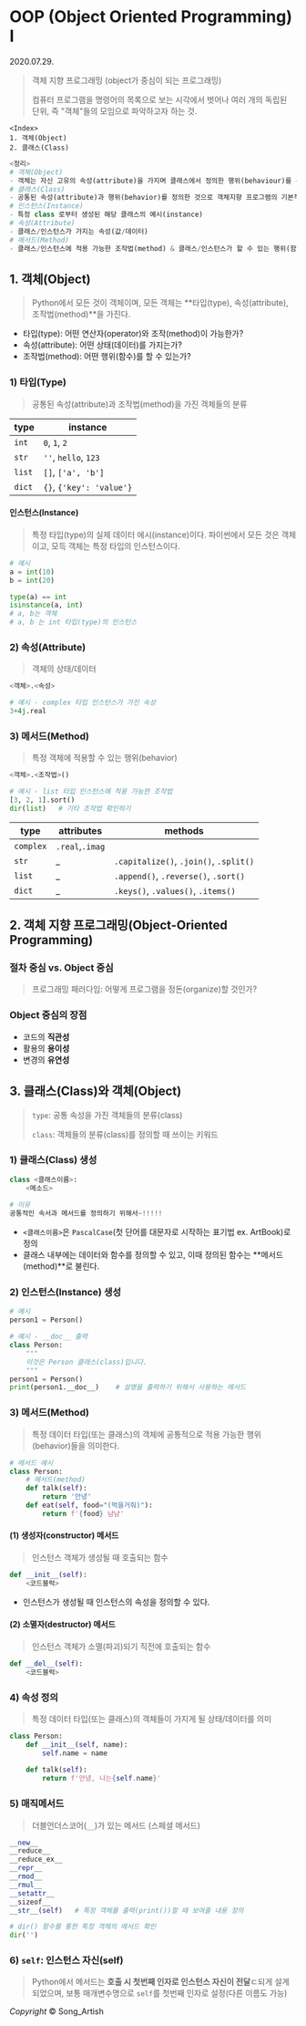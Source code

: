 # OOP (Object Oriented Programming) I

2020.07.29.

> 객체 지향 프로그래밍 (object가 중심이 되는 프로그래밍)
>
>  컴퓨터 프로그램을 명령어의 목록으로 보는 시각에서 벗어나 여러 개의 독립된 단위, 즉 "객체"들의 모임으로 파악하고자 하는 것.

```
<Index>
1. 객체(Object)
2. 클래스(Class)
```

```python
<정리>
# 객체(Object)
- 객체는 자신 고유의 속성(attribute)을 가지며 클래스에서 정의한 행위(behaviour)를 수행할 수 있다.
# 클래스(Class)
- 공통된 속성(attribute)과 행위(behavior)를 정의한 것으로 객체지향 프로그램의 기본적인 사용자 정의 데이터형(user_defined data type)
# 인스턴스(Instance)
- 특정 class 로부터 생성된 해당 클래스의 예시(instance)
# 속성(Attribute)
- 클래스/인스턴스가 가지는 속성(값/데이터)
# 메서드(Method)
- 클래스/인스턴스에 적용 가능한 조작법(method) & 클래스/인스턴스가 할 수 있는 행위(함수)
```



## 1. 객체(Object)

> Python에서 모든 것이 객체이며, 모든 객체는 **타입(type), 속성(attribute), 조작법(method)**을 가진다.

- 타입(type): 어떤 연산자(operator)와 조작(method)이 가능한가?
- 속성(attribute): 어떤 상태(데이터)를 가지는가?
- 조작법(method): 어떤 행위(함수)를 할 수 있는가?

### 1) 타입(Type)

> 공통된 속성(attribute)과 조작법(method)을 가진 객체들의 분류

| type   | instance                 |
| ------ | ------------------------ |
| `int`  | `0`, `1`, `2`            |
| `str`  | `''`, `hello`, `123`     |
| `list` | `[]`, `['a', 'b']`       |
| `dict` | `{}`, `{'key': 'value'}` |

#### 인스턴스(Instance)

> 특정 타입(type)의 실제 데이터 에시(instance)이다. 파이썬에서 모든 것은 객체이고, 모득 객체는 특정 타입의 인스턴스이다.

```python
# 예시
a = int(10)
b = int(20)

type(a) == int
isinstance(a, int)
# a, b는 객체
# a, b 는 int 타입(type)의 인스턴스

```



### 2) 속성(Attribute)

> 객체의 상태/데이터

```python
<객체>.<속성>

# 예시 - complex 타입 인스턴스가 가진 속성
3+4j.real
```

### 3)  메서드(Method)

> 특정 객체에 적용할 수 있는 행위(behavior)

```python
<객체>.<조작법>()

# 예시 - list 타입 인스턴스에 적용 가능한 조작법
[3, 2, 1].sort()
dir(list)	# 기타 조작법 확인하기
```

| type      | attributes      | methods                                |
| --------- | --------------- | -------------------------------------- |
| `complex` | `.real`,`.imag` |                                        |
| `str`     | _               | `.capitalize()`, `.join()`, `.split()` |
| `list`    | _               | `.append()`, `.reverse()`, `.sort()`   |
| `dict`    | _               | `.keys()`, `.values()`, `.items()`     |



## 2. 객체 지향 프로그래밍(Object-Oriented Programming)

### 절차 중심 vs. Object 중심

>프로그래밍 패러다임: 어떻게 프로그램을 정돈(organize)할 것인가?

### Object 중심의 장점

- 코드의 **직관성**
- 활용의 **용이성**
- 변경의 **유연성**



## 3. 클래스(Class)와 객체(Object)

> `type`: 공통 속성을 가진 객체들의 분류(class)
>
> `class`: 객체들의 분류(class)를 정의할 때 쓰이는 키워드

### 1) 클래스(Class) 생성

```python
class <클래스이름>:
    <메소드>
    
# 이유
공통적인 속서과 메서드를 정의하기 위해서~!!!!!
```

- `<클래스이름>`은 `PascalCase`(첫 단어를 대문자로 시작하는 표기법 ex. ArtBook)로 정의
- 클래스 내부에는 데이터와 함수를 정의할 수 있고, 이때 정의된 함수는 **메서드(method)**로 불린다.

### 2) 인스턴스(Instance) 생성

```python
# 예시
person1 = Person()
```

```python
# 예시 - __doc__ 출력
class Person:
    """
    이것은 Person 클래스(class)입니다.
    """
person1 = Person()
print(person1.__doc__)    # 설명을 출력하기 위해서 사용하는 메서드
```

### 3) 메서드(Method)

> 특정 데이터 타입(또는 클래스)의 객체에 공통적으로 적용 가능한 행위(behavior)들을 의미한다.

```python
# 메서드 예시
class Person:
    # 메서드(method)
    def talk(self):
        return '안녕'
    def eat(self, food="(먹을거줘)"):
        return f'{food} 냠냠'
```

#### (1) 생성자(constructor) 메서드

> 인스턴스 객체가 생성될 때 호출되는 함수

```python
def __init__(self):
    <코드블럭>
```

- 인스턴스가 생성될 때 인스턴스의 속성을 정의할 수 있다.

#### (2) 소멸자(destructor) 메서드

> 인스턴스 객체가 소멸(파괴)되기 직전에 호출되는 함수

```python
def __del__(self):
    <코드블럭>
```

### 4) 속성 정의

> 특정 데이터 타입(또는 클래스)의 객체들이 가지게 될 상태/데이터를 의미

```python
class Person:
    def __init__(self, name):
        self.name = name
    
    def talk(self):
        return f'안녕, 나는{self.name}'
```

### 5) 매직메서드

> 더블언더스코어(`__`)가 있는 메서드 (스페셜 메서드)

```python
__new__
__reduce__
__reduce_ex__
__repr__
__rmod__
__rmul__
__setattr__
__sizeof__
__str__(self)	# 특정 객체를 출력(print())할 때 보여줄 내용 정의

# dir() 함수를 통한 특정 객체의 메서드 확인
dir('')
```

### 6) `self`: 인스턴스 자신(self)

> Python에서 메서드는 **호출 시 첫번째 인자로 인스턴스 자신이 전달**ㄷ되게 설계되었으며, 보통 매개변수명으로 `self`를 첫번째 인자로 설정(다른 이름도 가능)

*Copyright* © Song_Artish